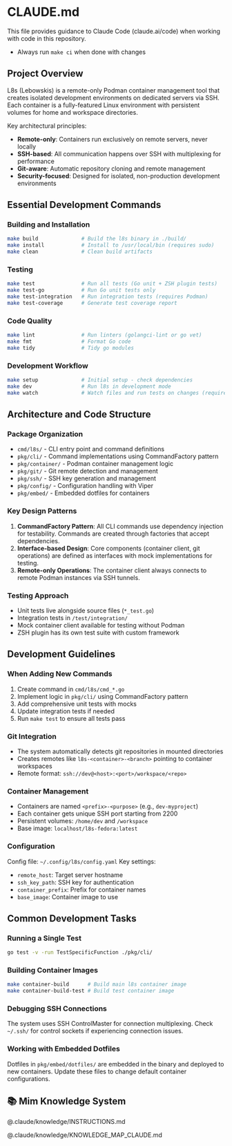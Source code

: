 # CLAUDE.md

This file provides guidance to Claude Code (claude.ai/code) when working with code in this repository.

- Always run `make ci` when done with changes

## Project Overview

L8s (Lebowskis) is a remote-only Podman container management tool that creates isolated development environments on dedicated servers via SSH. Each container is a fully-featured Linux environment with persistent volumes for home and workspace directories.

Key architectural principles:
- **Remote-only**: Containers run exclusively on remote servers, never locally
- **SSH-based**: All communication happens over SSH with multiplexing for performance
- **Git-aware**: Automatic repository cloning and remote management
- **Security-focused**: Designed for isolated, non-production development environments

## Essential Development Commands

### Building and Installation
```bash
make build              # Build the l8s binary in ./build/
make install            # Install to /usr/local/bin (requires sudo)
make clean              # Clean build artifacts
```

### Testing
```bash
make test               # Run all tests (Go unit + ZSH plugin tests)
make test-go            # Run Go unit tests only
make test-integration   # Run integration tests (requires Podman)
make test-coverage      # Generate test coverage report
```

### Code Quality
```bash
make lint               # Run linters (golangci-lint or go vet)
make fmt                # Format Go code
make tidy               # Tidy go modules
```

### Development Workflow
```bash
make setup              # Initial setup - check dependencies
make dev                # Run l8s in development mode
make watch              # Watch files and run tests on changes (requires entr)
```

## Architecture and Code Structure

### Package Organization
- `cmd/l8s/` - CLI entry point and command definitions
- `pkg/cli/` - Command implementations using CommandFactory pattern
- `pkg/container/` - Podman container management logic
- `pkg/git/` - Git remote detection and management
- `pkg/ssh/` - SSH key generation and management
- `pkg/config/` - Configuration handling with Viper
- `pkg/embed/` - Embedded dotfiles for containers

### Key Design Patterns
1. **CommandFactory Pattern**: All CLI commands use dependency injection for testability. Commands are created through factories that accept dependencies.
2. **Interface-based Design**: Core components (container client, git operations) are defined as interfaces with mock implementations for testing.
3. **Remote-only Operations**: The container client always connects to remote Podman instances via SSH tunnels.

### Testing Approach
- Unit tests live alongside source files (`*_test.go`)
- Integration tests in `/test/integration/`
- Mock container client available for testing without Podman
- ZSH plugin has its own test suite with custom framework

## Development Guidelines

### When Adding New Commands
1. Create command in `cmd/l8s/cmd_*.go`
2. Implement logic in `pkg/cli/` using CommandFactory pattern
3. Add comprehensive unit tests with mocks
4. Update integration tests if needed
5. Run `make test` to ensure all tests pass

### Git Integration
- The system automatically detects git repositories in mounted directories
- Creates remotes like `l8s-<container>-<branch>` pointing to container workspaces
- Remote format: `ssh://dev@<host>:<port>/workspace/<repo>`

### Container Management
- Containers are named `<prefix>-<purpose>` (e.g., `dev-myproject`)
- Each container gets unique SSH port starting from 2200
- Persistent volumes: `/home/dev` and `/workspace`
- Base image: `localhost/l8s-fedora:latest`

### Configuration
Config file: `~/.config/l8s/config.yaml`
Key settings:
- `remote_host`: Target server hostname
- `ssh_key_path`: SSH key for authentication
- `container_prefix`: Prefix for container names
- `base_image`: Container image to use

## Common Development Tasks

### Running a Single Test
```bash
go test -v -run TestSpecificFunction ./pkg/cli/
```

### Building Container Images
```bash
make container-build      # Build main l8s container image
make container-build-test # Build test container image
```

### Debugging SSH Connections
The system uses SSH ControlMaster for connection multiplexing. Check `~/.ssh/` for control sockets if experiencing connection issues.

### Working with Embedded Dotfiles
Dotfiles in `pkg/embed/dotfiles/` are embedded in the binary and deployed to new containers. Update these files to change default container configurations.

## 📚 Mim Knowledge System

@.claude/knowledge/INSTRUCTIONS.md

@.claude/knowledge/KNOWLEDGE_MAP_CLAUDE.md
